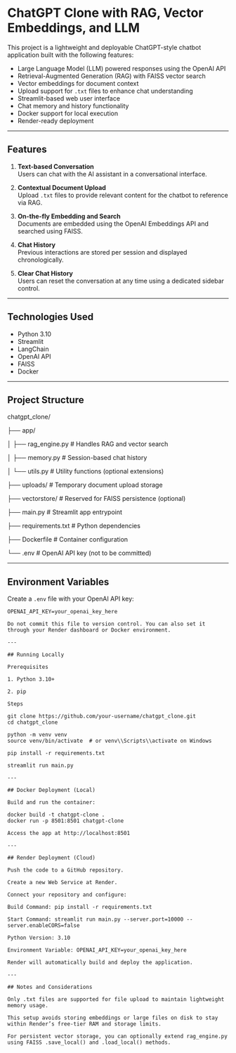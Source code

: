 # ChatGPT Clone with RAG, Vector Embeddings, and LLM

This project is a lightweight and deployable ChatGPT-style chatbot application built with the following features:
- Large Language Model (LLM) powered responses using the OpenAI API
- Retrieval-Augmented Generation (RAG) with FAISS vector search
- Vector embeddings for document context
- Upload support for `.txt` files to enhance chat understanding
- Streamlit-based web user interface
- Chat memory and history functionality
- Docker support for local execution
- Render-ready deployment

---

## Features

1. **Text-based Conversation**  
   Users can chat with the AI assistant in a conversational interface.

2. **Contextual Document Upload**  
   Upload `.txt` files to provide relevant content for the chatbot to reference via RAG.

3. **On-the-fly Embedding and Search**  
   Documents are embedded using the OpenAI Embeddings API and searched using FAISS.

4. **Chat History**  
   Previous interactions are stored per session and displayed chronologically.

5. **Clear Chat History**  
   Users can reset the conversation at any time using a dedicated sidebar control.

---

## Technologies Used

- Python 3.10
- Streamlit
- LangChain
- OpenAI API
- FAISS
- Docker

---

## Project Structure

chatgpt_clone/

├── app/

│ ├── rag_engine.py # Handles RAG and vector search

│ ├── memory.py # Session-based chat history

│ └── utils.py # Utility functions (optional extensions)

├── uploads/ # Temporary document upload storage

├── vectorstore/ # Reserved for FAISS persistence (optional)

├── main.py # Streamlit app entrypoint

├── requirements.txt # Python dependencies

├── Dockerfile # Container configuration

└── .env # OpenAI API key (not to be committed)

---

## Environment Variables

Create a `.env` file with your OpenAI API key:

```env
OPENAI_API_KEY=your_openai_key_here

Do not commit this file to version control. You can also set it through your Render dashboard or Docker environment.

---

## Running Locally

Prerequisites

1. Python 3.10+

2. pip

Steps

git clone https://github.com/your-username/chatgpt_clone.git
cd chatgpt_clone

python -m venv venv
source venv/bin/activate  # or venv\\Scripts\\activate on Windows

pip install -r requirements.txt

streamlit run main.py

---

## Docker Deployment (Local)

Build and run the container:

docker build -t chatgpt-clone .
docker run -p 8501:8501 chatgpt-clone

Access the app at http://localhost:8501

---

## Render Deployment (Cloud)

Push the code to a GitHub repository.

Create a new Web Service at Render.

Connect your repository and configure:

Build Command: pip install -r requirements.txt

Start Command: streamlit run main.py --server.port=10000 --server.enableCORS=false

Python Version: 3.10

Environment Variable: OPENAI_API_KEY=your_openai_key_here

Render will automatically build and deploy the application.

---

## Notes and Considerations

Only .txt files are supported for file upload to maintain lightweight memory usage.

This setup avoids storing embeddings or large files on disk to stay within Render’s free-tier RAM and storage limits.

For persistent vector storage, you can optionally extend rag_engine.py using FAISS .save_local() and .load_local() methods.
